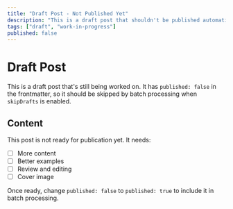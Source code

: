 ```yaml
---
title: "Draft Post - Not Published Yet"
description: "This is a draft post that shouldn't be published automatically"
tags: ["draft", "work-in-progress"]
published: false
---
```


# Draft Post

This is a draft post that's still being worked on. It has `published: false` in the frontmatter, so it should be skipped by batch processing when `skipDrafts` is enabled.

## Content

This post is not ready for publication yet. It needs:

- [ ] More content
- [ ] Better examples
- [ ] Review and editing
- [ ] Cover image

Once ready, change `published: false` to `published: true` to include it in batch processing.
